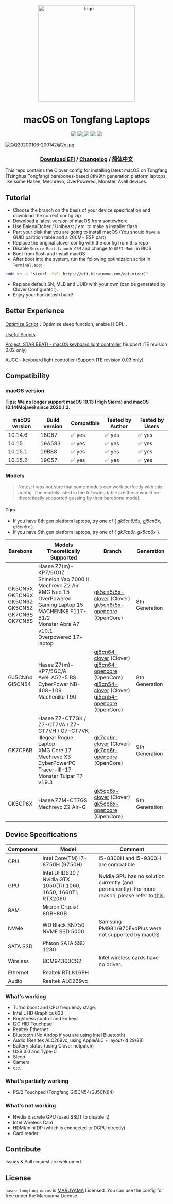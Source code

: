 <p align="center">

<img src="https://i.loli.net/2020/01/06/6ZNseqdxyGVlwPb.png" width="300px" alt="logo">

</p>

<h1 align="center">macOS on Tongfang Laptops</h1>

<p align="center">
<img src="https://img.shields.io/badge/build-passing-brightgreen.svg"/> 
<a href="https://aya-buildbot.kirainmoe.com">
    <img src="https://img.shields.io/badge/download-release-blue.svg"/> 
</a>
<img src="https://img.shields.io/badge/coverage-98%25-brightgreen.svg"/> <img src="https://img.shields.io/badge/macOS_version-10.15.2-9cf.svg"/> <img src="https://img.shields.io/badge/built_by-Yume_Maruyama-ff69b4.svg"/> 
</p>

![QQ20200106-200142@2x.jpg](https://i.loli.net/2020/01/06/jHEMaG3wPbiKWc2.jpg)

<h3 align="center">
    <a href="https://efi.kirainmoe.com/">Download EFI</a> /
    <a href="https://github.com/kirainmoe/hasee-tongfang-macos/blob/master/Changelog.md">Changelog</a> / <a href="https://github.com/kirainmoe/hasee-tongfang-macos/blob/master/README.md">简体中文</a>
</h3>

This repo contains the Clover config for installing latest macOS on Tongfang (Tsinghua Tongfang) barebones-based 8th/9th generation platform laptops, like some Hasee, Mechrevo, OverPowered, Monster, Avell devices.

## Tutorial

- Choose the branch on the basis of your device specification and download the correct config zip
- Download a latest version of macOS from somewhere
- Use BalenaEtcher / Unibeast / etc. to make a installer flash
- Part your disk that you are going to install macOS (You should have a GUID partition table and a 200M+ ESP part)
- Replace the original clover config with the config from this repo
- Disable `Secure Boot`, `Launch CSM` and change to `UEFI Mode` in BIOS
- Boot from flash and install macOS
- After boot into the system, run the following optimizaion script in `Terminal.app`:

```bash
sudo sh -c "$(curl -fsSL https://efi.kirainmoe.com/optimizer)"
```

- Replace default SN, MLB and UUID with your own (can be generated by Clover Configurator).
- Enjoy your hackintosh build!

## Better Experience

[Optimize Script](https://hackintosh.kirainmoe.com/an-zhuang-hou/an-zhuang-hou-de-chang-jian-wen-ti-jie-da#postinstall-you-hua-jiao-ben-shi-shen-me-wei-shen-me-xu-yao-zhi-hang-ta)：Optimize sleep function, enable HIDPI...

[Useful Scripts](https://hackintosh.kirainmoe.com/an-zhuang-hou/chang-yong-ming-ling-he-you-hua)

[Project: STAR BEAT! - macOS keyboard light controller](https://github.com/kirainmoe/project-starbeat/releases) (Support ITE revision 0.02 only)

[AUCC - keyboard light controller](https://github.com/rodgomesc/avell-unofficial-control-center) (Support ITE revision 0.03 only)


## Compatibility

### macOS version

**Tips: We no longer support macOS 10.13 (High Sierra) and macOS 10.14(Mojave) since 2020.1.3.**

| macOS version | Build version | Compatible | Tested by Author | Tested by Users |
|-------|---------|--------|------------|----------|
| 10.14.6 | 18G87 | ✅ yes  | ✅ yes  | ✅ yes  |
| 10.15   | 19A583 | ✅ yes  | ✅ yes  | ✅ yes  |
| 10.15.1 | 19B88 | ✅ yes  | ✅ yes  | ✅ yes  |
| 10.15.2 | 19C57 | ✅ yes  | ✅ yes  | ✅ yes  |

### Models

> Notes: I was not sure that some models can work perfectly with this config. The models listed in the following table are those would be theoretically supported gussing by their barebone model.

#### Tips

- If you have 8th gen platform laptops, try one of { *gk5cn6/5x, gj5cn6x, gi5cn5x* }.
-  If you have 9th gen platform laptops, try one of { *gk7cp6r, gk5cp6x* }.

| Barebone | Models Theoretically Supported | Branch | Generation
|-----|------|-----|------|
| GK5CN5X <br> GK5CN6X <br> GK5CN6Z <br> GK5CN5Z <br>GK7CN6S<br>GK7CN5S | Hasee Z7(m)-KP7/5(G)Z <br> Shinelon Yao 7000 II <br> Mechrevo Z2 Air <br>XMG Neo 15<br>OverPowered Gaming Laptop 15<br>MACHENIKE F117-B1/2 <br> Monster Abra A7 v10.1 <br>Overpowered 17+ laptop | [gk5cn6/5x-clover](https://github.com/kirainmoe/hasee-tongfang-macos) (Clover) <br> [gk5cn6/5x-opencore](https://github.com/kirainmoe/hasee-tongfang-macos/tree/gk5cn6/5x-opencore) (OpenCore) | 8th Generation |
| GJ5CN64 <br> GI5CN54 | Hasee Z7(m)-KP7/5GC/A<br>Avell A52-5 BS<br>CyberPower NB-408-109<br>Machenike T90 | [gj5cn64-clover](https://github.com/kirainmoe/hasee-tongfang-macos/tree/gj5cn64-clover) (Clover)<br> [gj5cn64-opencore](https://github.com/kirainmoe/hasee-tongfang-macos/tree/gj5cn64-opencore) (OpenCore)<br>[gi5cn54-clover](https://github.com/kirainmoe/hasee-tongfang-macos/tree/gi5cn54-clover) (Clover)<br> [gi5cn54-opencore](https://github.com/kirainmoe/hasee-tongfang-macos/tree/gi5cn54-opencore) (OpenCore) | 8th Generation |
| GK7CP6R | Hasee Z7-CT7GK / Z7-CT7VA / Z7-CT7VH / G7-CT7VK<br>Illegear Rogue Laptop<br>XMG Core 17<br>Mechrevo X3<br>CyberPowerPC Tracer-III-17<br>Monster Tulpar T7 v19.3  | [gk7cp6r-clover](https://github.com/kirainmoe/hasee-tongfang-macos/tree/gk7cp6r-clover) (Clover)<br> [gk7cp6r-opencore](https://github.com/kirainmoe/hasee-tongfang-macos/tree/gk7cp6r-opencore) (OpenCore) | 9th Generation |
| GK5CP6X | Hasee Z7M-CT7GS <br> Mechrevo Z2 Air-G | [gk5cp6x-clover](https://github.com/kirainmoe/hasee-tongfang-macos/tree/gk5cp6x-clover) (Clover)<br> [gk5cp6x-opencore](https://github.com/kirainmoe/hasee-tongfang-macos/tree/gk5cp6x-opencore) (OpenCore)  | 9th Generation | 

## Device Specifications

| Component | Model | Comment |
|--|--|---|
| CPU | Intel Core(TM) i7-8750H (9750H)  | i5-8300H and i5-9300H are compatible |
| GPU | Intel UHD630 / Nvidia GTX 1050(Ti),1060, 1650, 1660Ti; RTX2060 | Nvidia GPU has no solution currently (and permanently). For more reason, please refer to [this.](https://github.com/kirainmoe/hasee-tongfang-macos/wiki/%E5%AE%89%E8%A3%85%E5%90%8E%E7%9A%84%E5%B8%B8%E8%A7%81%E9%97%AE%E9%A2%98%E8%A7%A3%E7%AD%94#%E9%82%A3%E4%B8%BA%E4%BB%80%E4%B9%88%E7%8B%AC%E6%98%BE%E6%97%A0%E6%B3%95%E9%A9%B1%E5%8A%A8) |
| RAM | Micron Crucial 8GB+8GB | |
| NVMe | WD Black SN750 NVME SSD 500G | Samsung PM981/970EvoPlus were not supported by macOS | 
| SATA SSD | Phison SATA SSD 128G | | 
| Wireless | BCM94360CS2 | Intel wireless cards have no driver. |
| Ethernet | Realtek RTL8168H | |
| Audio | Realtek ALC269vc | |

### What's working

- Turbo boost and CPU frequency stage.
- Intel UHD Graphics 630
- Brightness control and Fn keys
- I2C HID Touchpad
- Realtek Ethernet
- Bluetooth (No Airdop if you are using Intel Bluetooth)
- Audio (Realtek ALC269vc, using AppleALC + layout-id 29/88)
- Battery status (using Clover hotpatch)
- USB 3.0 and Type-C
- Sleep
- Camera
- etc.

### What's partially working

- PS/2 Touchpad (Tongfang GI5CN54/GJ5CN64)

### What's not working

- Nvidia discrete GPU (used SSDT to disable it)
- Intel Wireless Card
- HDMI/mini DP (which is connected to DGPU directly)
- Card reader

## Contribute

Issues & Pull request are welcomed.

## License

`hasee-tongfang-macos` is [MARUYAMA](https://github.com/kirainmoe/hasee-tongfang-macos/blob/master/LICENSE) Licensed. You can use the config for free under the Maruyama License.
